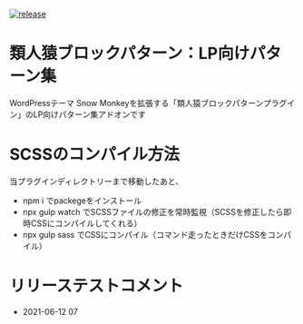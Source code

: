 <!-- TODO：正しいリポジトリーURLに変更する -->
[![release](https://github.com/m-g-n/ruijinen-block-patterns-beta/workflows/Upload%20Release%20Asset/badge.svg)](https://github.com/megane9988/megane-auto-update/actions?query=workflow%3A%22Upload+Release+Asset%22)

# 類人猿ブロックパターン：LP向けパターン集
WordPressテーマ Snow Monkeyを拡張する「類人猿ブロックパターンプラグイン」のLP向けパターン集アドオンです

# SCSSのコンパイル方法

当プラグインディレクトリーまで移動したあと、

- npm i でpackegeをインストール
- npx gulp watch でSCSSファイルの修正を常時監視（SCSSを修正したら即時CSSにコンパイルしてくれる）
- npx gulp sass でCSSにコンパイル（コマンド走ったときだけCSSをコンパイル）

# リリーステストコメント
- 2021-06-12 07